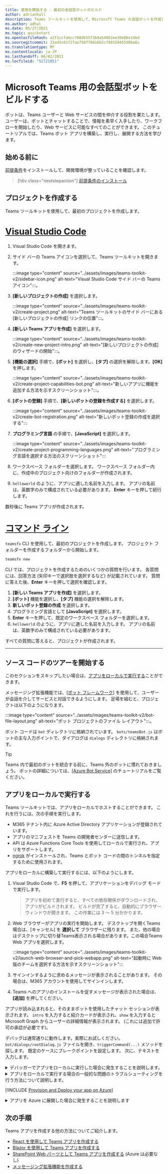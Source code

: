 ```yaml
---
title: 使用を開始する - 最初の会話型ボットのビルド
author: adrianhall
description: Teams ツールキットを使用して、Microsoft Teams の会話ボットを作成します。
ms.author: adhal
ms.date: 05/27/2021
ms.topic: quickstart
ms.openlocfilehash: a2f1ccfa6cc708d655f3b9a54062ee39e8be14bd
ms.sourcegitcommit: 33a43c61f27ae750776616b2cf90159455d8ba6c
ms.translationtype: MT
ms.contentlocale: ja-JP
ms.lasthandoff: 06/02/2021
ms.locfileid: "52721851"
---
```

# <a name="build-your-first-conversational-bot-for-microsoft-teams"></a>Microsoft Teams 用の会話型ボットをビルドする

ボットは、Teams ユーザーと Web サービスの間を仲介する役割を果たします。  ユーザーは、ボットとチャットすることで、情報を素早く入手したり、ワークフローを開始したり、Web サービスに可能なすべてのことができます。  このチュートリアルでは、Teams ボット アプリを構築し、実行し、展開する方法を学びます。

## <a name="before-you-begin"></a>始める前に

[前提条件](prerequisites.md)をインストールして、開発環境が整っていることを確認します。

> [!div class="nextstepaction"]
> [前提条件のインストール](prerequisites.md)

## <a name="create-your-project"></a>プロジェクトを作成する

Teams ツールキットを使用して、最初のプロジェクトを作成します。

# <a name="visual-studio-code"></a>[Visual Studio Code](#tab/vscode)

1. Visual Studio Code を開きます。
1. サイド バーの Teams アイコンを選択して、Teams ツールキットを開きます。

    :::image type="content" source="../assets/images/teams-toolkit-v2/sidebar-icon.png" alt-text="Visual Studio Code サイド バーの Teams アイコン":::。

1. **[新しいプロジェクトの作成]** を選択します。

   :::image type="content" source="../assets/images/teams-toolkit-v2/create-project.png" alt-text="Teams ツールキットのサイド バーにある [新しいプロジェクトの作成] リンクの位置":::。

1. **[新しい Teams アプリを作成]** を選択します。

   :::image type="content" source="../assets/images/teams-toolkit-v2/create-new-project-intro.png" alt-text="[新しいプロジェクトの作成] のウィザードの開始":::。

1. **[機能の選択]** 手順で、**[ボット]** を選択し、**[タブ]** の選択を解除します。**[OK]** を押します。

   :::image type="content" source="../assets/images/teams-toolkit-v2/create-project-capabilities-bot.png" alt-text="新しいアプリに機能を追加する方法を示すスクリーンショット":::。

1. **[ボットの登録]** 手順で、**[新しいボットの登録を作成する]** を選択します。

   :::image type="content" source="../assets/images/teams-toolkit-v2/create-bot-registration.png" alt-text="新しいボット登録の作成を選択する":::

1. **プログラミング言語** の手順で、**[JavaScript]** を選択します。

    :::image type="content" source="../assets/images/teams-toolkit-v2/create-project-programming-languages.png" alt-text="プログラミング言語を選択する方法のスクリーンショット":::

1. ワークスペース フォルダーを選択します。  ワークスペース フォルダー内に、作成中のプロジェクト向けのフォルダーが作成されます。

1. `helloworld` のように、アプリに適した名前を入力します。  アプリの名前は、英数字のみで構成されている必要があります。  **Enter** キーを押して続行します。

数秒後に Teams アプリが作成されます。

# <a name="command-line"></a>[コマンド ライン](#tab/cli)

`teamsfx` CLI を使用して、最初のプロジェクトを作成します。  プロジェクト フォルダーを作成するフォルダーから開始します。

``` bash
teamsfx new
```

CLI では、プロジェクトを作成するためのいくつかの質問を行います。  各質問には、回答方法 (矢印キーで選択肢を選択するなど) が記載されています。  質問に答えた後、**Enter** キーを押して選択を確認します。

1. **[新しい Teams アプリを作成]** を選択します。
1. **[ボット]** 機能を選択し、**[タブ]** 機能の選択を解除します。
1. **新しいボット登録の作成** を選択します。
1. プログラミング言語として **[JavaScript]** を選択します。
1. **Enter** キーを押して、既定のワークスペース フォルダーを選択します。
1. `helloworld` のように、アプリに適した名前を入力します。  アプリの名前は、英数字のみで構成されている必要があります。

すべての質問に答えると、プロジェクトが作成されます。

---

## <a name="take-a-tour-of-the-source-code"></a>ソース コードのツアーを開始する

このセクションをスキップしたい場合は、[アプリをローカルで実行する](#run-your-app-locally)ことができます。

メッセージング拡張機能では、[[ボット フレームワーク]](https://docs.botframework.com) を使用して、ユーザーが会話を介してサービスと対話できるようにします。  足場を組むと、プロジェクトは以下のようになります。

:::image type="content" source="../assets/images/teams-toolkit-v2/bot-file-layout.png" alt-text="ボット プロジェクトのファイル レイアウト":::。

ボット コードは `bot` ディレクトリに格納されています。  `bots/teamsBot.js` はボットの主な入力ポイントで、ダイアログは `dialogs` ディレクトリに格納されます。

> [!Tip]
> Teams 内で最初のボットを統合する前に、Teams 外のボットに慣れておきましょう。  ボットの詳細については、[[Azure Bot Service]](/azure/bot-service/bot-builder-basics?view=azure-bot-service-4.0&preserve-view=true) のチュートリアルをご覧ください。

## <a name="run-your-app-locally"></a>アプリをローカルで実行する

Teams ツールキットでは、アプリをローカルでホストすることができます。  これを行うには、次の手順を実行します。

- M365 テナント内に Azure Active Directory アプリケーションが登録されています。
- アプリのマニフェストを Teams の開発者センターに送信します。
- API は Azure Functions Core Tools を使用してローカルで実行され、アプリをサポートします。
- [ngrok](https://ngrok.io) がインストールされ、Teams とボット コードの間のトンネルを指定するために使用されます。

アプリをローカルに構築して実行するには、以下のようにします。

1. Visual Studio Code で、**F5** を押して、アプリケーションをデバッグ モードで実行します。

   > アプリを初めて実行すると、すべての依存関係がダウンロードされ、アプリがビルドされます。  ビルドが完了すると、自動的にブラウザー ウィンドウが開きます。  この作業には 3 ～ 5 分かかります。

1. Web ブラウザーがアプリの実行を開始します。 デスクトップを開くTeams場合は、[キャンセル] を **選択して** ブラウザーに残ります。 また、他の場合はデスクトップに切り替Teams表示される場合があります。この場合Teams Web アプリを選択します。

   :::image type="content" source="../assets/images/teams-toolkit-v2/launch-web-browser-and-pick-webapp.png" alt-text="起動時に Web 版のチームを選択する方法を示すスクリーンショット":::

1. サインインするように求めるメッセージが表示されることがあります。  その場合は、M365 アカウントを使用してサインインします。
1. Teams へのアプリのインストールを促すメッセージが表示された場合は、**[追加]** を押してください。

アプリが読み込まれると、そのままボットを使用したチャット セッションが表示されます。  `intro` を入力すると紹介カードが表示され、`show` を入力すると Microsoft Graph からユーザーの詳細情報が表示されます。  (これには追加で許可の承認が必要です)。

デバッグは通常通りに動作します。実際にお試しください。 `bot/dialogs/rootDialog.js` ファイルを開き、`triggerCommand(...)` メソッドを探します。  既定のケースにブレークポイントを設定します。  次に、テキストを入力します。

<!-- markdownlint-disable MD033 -->
<details>
<summary>デバッガーでアプリをローカルに実行した場合に発生することを説明します。</summary>

F5 を押すと、以下のように Teams ツールキットが表示されます。

1. Azure Active Directory を使用してアプリケーションを登録しました。
1. Microsoft Teams で "サイド読み込み" 用にアプリケーションを登録しました。
1. [Azure Function Core Tools](/azure/azure-functions/functions-run-local?#start) を使用して、アプリケーション バックエンドのローカルでの実行を開始しました。
1. Teams がアプリと通信できるように、ngrok トンネルを開始しました。
1. アプリケーションのサイドロードを Teams に指示するコマンドで Microsoft Teams を開始します。

</details>

<!-- markdownlint-disable MD033 -->
<details>
<summary>アプリをローカルで実行する場合の一般的な問題のトラブルシューティングを行う方法について説明します。</summary>

Teams でアプリを正常に実行するには、アプリのサイドロードを許可する Microsoft 365 開発アカウントが必要です。 アカウント開設の詳細については、「[前提条件](prerequisites.md#enable-sideloading)」を参照してください。

> [!TIP]
> ツールキットに含まれる[アプリ認証ツール](https://dev.teams.microsoft.com/appvalidation.html)を使用して、アプリをサイドロードする前に問題がないか確認します。 エラーを修正して、アプリを正常にサイドロードします。
</details>

[!INCLUDE [Provision and Deploy your app on Azure](~/includes/get-started/azure-provisioning-instructions.md)]

<!-- markdownlint-disable MD033 -->

<details>
<summary>アプリを Azure に展開した場合に発生することを説明します</summary>

展開前は、このアプリケーションは以下のようにローカルで動作しています。

1. バックエンドは、_Azure Functions Core Tools_ を使用して実行します。
1. アプリケーションの HTTP エンドポイントは、Microsoft Teams がアプリケーションを読み込む場所でローカルに実行されます。

展開では、アクティブな Azure サブスクリプションにリソースをプロビジョニングし、アプリケーションのバックエンドとフロントエンドのコードを Azure に展開 (アップロード) します。 バックエンドには、Azure App Service や Azure Bot Service など、さまざまな Azure のサービスが使用されています。

</details>

## <a name="next-steps"></a>次の手順

Teams アプリを作成する他の方法についてご紹介します。

- [React を使用して Teams アプリを作成する](first-app-react.md)
- [Blazor を使用して Teams アプリを作成する](first-app-blazor.md)
- [SharePoint Web パーツとして Teams アプリを作成する](first-app-spfx.md) (Azure は必要なし)
- [メッセージング拡張機能を作成する](first-message-extension.md)

